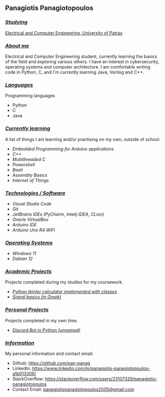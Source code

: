 ## Panagiotis Panagiotopoulos

### <u>***Studying***</u>
[Electrical and Computer Engineering, University of Patras](https://www.ece.upatras.gr/index.php/en/)

### <u>***About me***</u>
Electrical and Computer Engineering student, currently learning the basics of the field and exploring various others. I have an interest in cybersecurity, operating systems and computer architecture. I am comfortable writing code in Python, C, and I'm currently learning Java, Verilog and C++.

### <u>***Languages***</u>
Programming languages
 + Python
 + C
 + Java

### <u>***Currently learning***</u>
A list of things I am learning and/or practising on my own, outside of school.
+ *Embedded Programming for Arduino applications*
+ *C++*
+ *Multithreaded C*
+ *Powershell*
+ *Bash*
+ *Assembly Basics*
+ *Internet of Things*

### <u>***Technologies / Software***</u>
+ *Visual Studio Code*
+ *Git*
+ *JetBrains IDEs (PyCharm, Intelij IDEA, CLion)*
+ *Oracle VirtualBox*
+ *Arduino IDE*
+ *Arduino Uno R4 WiFi*

### <u>***Operating Systems***</u>
+ *Windows 11*
+ *Debian 12*

### <u>***Academic Projects***</u>
Projects completed during my studies for my coursework.
+ [*Python tkinter calculator implemented with classes*](https://github.com/pan-panag/PythonCalculatorwithClasses)
+ [*Signal basics (in Greek)*](https://github.com/pan-panag/signal-basics)

### <u>***Personal Projects***</u>
Projects completed in my own time.
+ [*Discord Bot in Python (unnamed)*](https://github.com/pan-panag/TBD_discord_bot)

### <u>***Information***</u>
My personal information and contact email.
+ Github: https://github.com/pan-panag
+ LinkedIn: https://www.linkedin.com/in/panagiotis-panagiotopoulos-a1b013309/
+ StackOverflow: https://stackoverflow.com/users/23107329/panagiotis-panagiotopoulos
+ Contact Email: panagiotispanagiotopoulos2005@gmail.com
